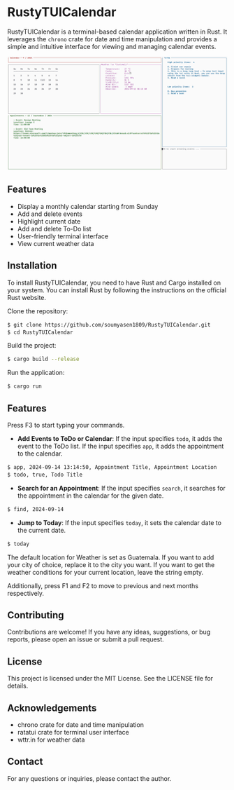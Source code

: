 # RustyTUICalendar

RustyTUICalendar is a terminal-based calendar application written in Rust. It leverages the `chrono` crate for date and time manipulation and provides a simple and intuitive interface for viewing and managing calendar events.

![Image of the TUI interface](assets/calendar_look.png)

## Features

- Display a monthly calendar starting from Sunday
- Add and delete events
- Highlight current date
- Add and delete To-Do list
- User-friendly terminal interface
- View current weather data

## Installation

To install RustyTUICalendar, you need to have Rust and Cargo installed on your system. You can install Rust by following the instructions on the official Rust website.

Clone the repository:

```sh
$ git clone https://github.com/soumyasen1809/RustyTUICalendar.git
$ cd RustyTUICalendar
```

Build the project:

```sh
$ cargo build --release
```

Run the application:

```sh
$ cargo run
```

## Features
Press F3 to start typing your commands.

- **Add Events to ToDo or Calendar**: If the input specifies `todo`, it adds the event to the ToDo list. If the input specifies `app`, it adds the appointment to the calendar.
```sh
$ app, 2024-09-14 13:14:50, Appointment Title, Appointment Location
$ todo, true, Todo Title
```
- **Search for an Appointment**: If the input specifies `search`, it searches for the appointment in the calendar for the given date.
```sh
$ find, 2024-09-14
```
- **Jump to Today**: If the input specifies `today`, it sets the calendar date to the current date.
```sh
$ today
```

The default location for Weather is set as Guatemala. If you want to add your city of choice, replace it to the city you want. If you want to get the weather conditions for your current location, leave the string empty.

Additionally, press F1 and F2 to move to previous and next months respectively.

## Contributing

Contributions are welcome! If you have any ideas, suggestions, or bug reports, please open an issue or submit a pull request.

## License

This project is licensed under the MIT License. See the LICENSE file for details.

## Acknowledgements

- chrono crate for date and time manipulation
- ratatui crate for terminal user interface
- wttr.in for weather data

## Contact

For any questions or inquiries, please contact the author.
